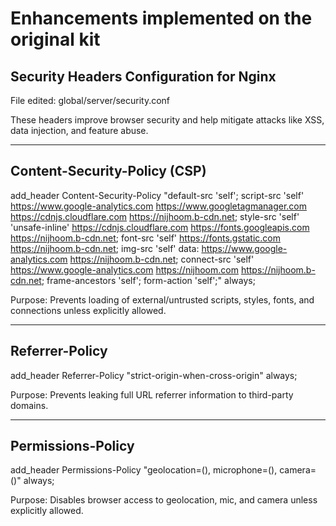 # Enhancements implemented on the original kit

## Security Headers Configuration for Nginx

File edited:
global/server/security.conf

These headers improve browser security and help mitigate attacks like XSS, data injection, and feature abuse.

------------------------------------------------------------
Content-Security-Policy (CSP)
------------------------------------------------------------

add_header Content-Security-Policy "default-src 'self'; script-src 'self' https://www.google-analytics.com https://www.googletagmanager.com https://cdnjs.cloudflare.com https://nijhoom.b-cdn.net; style-src 'self' 'unsafe-inline' https://cdnjs.cloudflare.com https://fonts.googleapis.com https://nijhoom.b-cdn.net; font-src 'self' https://fonts.gstatic.com https://nijhoom.b-cdn.net; img-src 'self' data: https://www.google-analytics.com https://nijhoom.b-cdn.net; connect-src 'self' https://www.google-analytics.com https://nijhoom.com https://nijhoom.b-cdn.net; frame-ancestors 'self'; form-action 'self';" always;

Purpose: Prevents loading of external/untrusted scripts, styles, fonts, and connections unless explicitly allowed.

------------------------------------------------------------
Referrer-Policy
------------------------------------------------------------

add_header Referrer-Policy "strict-origin-when-cross-origin" always;

Purpose: Prevents leaking full URL referrer information to third-party domains.

------------------------------------------------------------
Permissions-Policy
------------------------------------------------------------

add_header Permissions-Policy "geolocation=(), microphone=(), camera=()" always;

Purpose: Disables browser access to geolocation, mic, and camera unless explicitly allowed.
